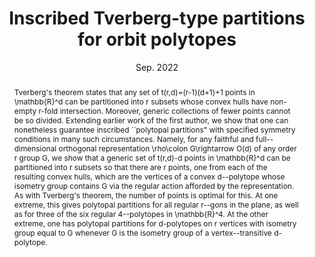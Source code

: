 ---
title:          "Inscribed Tverberg-type partitions for orbit polytopes"
date:           Sep. 2022
selected:       true
pub:            "Mathematika"
pub_date:       "2022"
abstract: >-
  Tverberg's theorem states that any set of t(r,d)=(r-1)(d+1)+1 points in \mathbb{R}^d can be partitioned into r subsets whose convex hulls have non-empty r-fold intersection. Moreover, generic collections of fewer points cannot be so divided. Extending earlier work of the first author, we show that one can nonetheless guarantee inscribed ``polytopal partitions" with specified symmetry conditions in many such circumstances. Namely, for any faithful and full--dimensional orthogonal representation \rho\colon G\rightarrow O(d) of any order r group G, we show that a generic set of t(r,d)-d points in \mathbb{R}^d can be partitioned into r subsets so that there are r points, one from each of the resulting convex hulls, which are the vertices of a convex d--polytope whose isometry group contains G via the regular action afforded by the representation. As with Tverberg's theorem, the number of points is optimal for this. At one extreme, this gives polytopal partitions for all regular r--gons in the plane, as well as for three of the six regular 4--polytopes in \mathbb{R}^4. At the other extreme, one has polytopal partitions for d-polytopes on r vertices with isometry group equal to G whenever G is the isometry group of a vertex--transitive d-polytope.
cover:          /assets/images/covers/cover1.jpg
authors:
- Steven Simon
- Tobias Timofeyev
links:
  Paper: https://doi.org/10.1112/mtk.12160
---